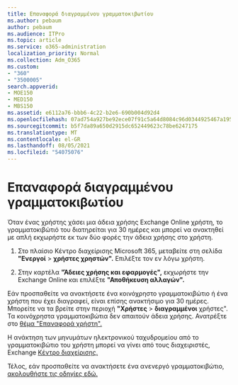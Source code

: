 ```yaml
---
title: Επαναφορά διαγραμμένου γραμματοκιβωτίου
ms.author: pebaum
author: pebaum
ms.audience: ITPro
ms.topic: article
ms.service: o365-administration
localization_priority: Normal
ms.collection: Adm_O365
ms.custom:
- "360"
- "3500005"
search.appverid:
- MOE150
- MED150
- MBS150
ms.assetid: e6112a76-bbb6-4c22-b2e6-690b004d92d4
ms.openlocfilehash: 07ad754a927be92ece07f91c5a64d8084c96d0344925467a195033bdd3f445ac
ms.sourcegitcommit: b5f7da89a650d2915dc652449623c78be6247175
ms.translationtype: MT
ms.contentlocale: el-GR
ms.lasthandoff: 08/05/2021
ms.locfileid: "54075076"
---
```

# <a name="restore-a-deleted-mailbox"></a>Επαναφορά διαγραμμένου γραμματοκιβωτίου

Όταν ένας χρήστης χάσει μια άδεια χρήσης Exchange Online χρήστη, το γραμματοκιβώτιό του διατηρείται για 30 ημέρες και μπορεί να ανακτηθεί με απλή εκχωρήστε εκ των δύο φορές την άδεια χρήσης στο χρήστη.
  
1. Στο πλαίσιο Κέντρο διαχείρισης Microsoft 365, μεταβείτε στη σελίδα **"Ενεργοί** \> **χρήστες χρηστών".** Επιλέξτε τον εν λόγω χρήστη.

2. Στην καρτέλα **"Άδειες χρήσης και εφαρμογές",** εκχωρήστε την Exchange Online και επιλέξτε **"Αποθήκευση αλλαγών".**

Εάν προσπαθείτε να ανακτήσετε ένα κοινόχρηστο γραμματοκιβώτιο ή ένα χρήστη που έχει διαγραφεί, είναι επίσης ανακτήσιμο για 30 ημέρες. Μπορείτε να τα βρείτε στην περιοχή **"Χρήστες** \> **διαγραμμένοι** χρήστες". Τα κοινόχρηστα γραμματοκιβώτια δεν απαιτούν άδεια χρήσης. Ανατρέξτε στο [θέμα "Επαναφορά χρήστη".](https://docs.microsoft.com/microsoft-365/admin/add-users/restore-user)

Η ανάκτηση των μηνυμάτων ηλεκτρονικού ταχυδρομείου από το γραμματοκιβώτιο του χρήστη μπορεί να γίνει από τους διαχειριστές, Exchange [Κέντρο διαχείρισης.](https://techcommunity.microsoft.com/t5/exchange-team-blog/a-new-recoverableitems-experience-comes-to-exchange-online/ba-p/1505353)

Τέλος, εάν προσπαθείτε να ανακτήσετε ένα ανενεργό γραμματοκιβώτιο, [ακολουθήστε τις οδηγίες εδώ.](https://docs.microsoft.com/microsoft-365/compliance/recover-an-inactive-mailbox)
  
